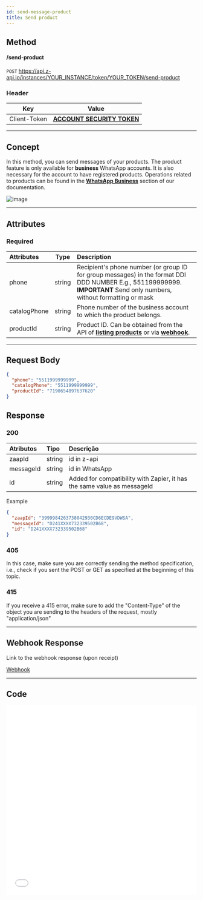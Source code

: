 ```yaml
---
id: send-message-product
title: Send product
---
```


## Method

#### /send-product

`POST` https://api.z-api.io/instances/YOUR_INSTANCE/token/YOUR_TOKEN/send-product

### Header

|      Key       |            Value            |
| :------------: |     :-----------------:     |
|  Client-Token  | **[ACCOUNT SECURITY TOKEN](../security/client-token)** |
---

## Concept

In this method, you can send messages of your products. The product feature is only available for **business** WhatsApp accounts. It is also necessary for the account to have registered products. Operations related to products can be found in the **[WhatsApp Business](../business/get-products.md)** section of our documentation.

![image](../../../../../img/product-message.jpeg)

---

## Attributes

### Required

| Attributes | Type   | Description |
| :------   | :----: | :------   |
| phone     | string | Recipient's phone number (or group ID for group messages) in the format DDI DDD NUMBER E.g., 551199999999. **IMPORTANT** Send only numbers, without formatting or mask |
| catalogPhone   | string | Phone number of the business account to which the product belongs. |
| productId   | string | Product ID. Can be obtained from the API of **[listing products](../business/get-products.md)** or via **[webhook](../webhooks/on-message-received#product-return-example)**. |

---

## Request Body

```json
{
  "phone": "5511999999999",
  "catalogPhone": "5511999999999",
  "productId": "7190654897637620"
}
```

## Response

### 200

| Atributos | Tipo   | Descrição      |
| :-------- | :----- | :------------- |
| zaapId    | string | id in z-api    |
| messageId | string | id in WhatsApp |
| id        | string | Added for compatibility with Zapier, it has the same value as messageId |


Example

```json
{
  "zaapId": "3999984263738042930CD6ECDE9VDWSA",
  "messageId": "D241XXXX732339502B68",
  "id": "D241XXXX732339502B68"
}
```

### 405

In this case, make sure you are correctly sending the method specification, i.e., check if you sent the POST or GET as specified at the beginning of this topic.

### 415

If you receive a 415 error, make sure to add the "Content-Type" of the object you are sending to the headers of the request, mostly "application/json"

---

## Webhook Response

Link to the webhook response (upon receipt)

[Webhook](../webhooks/on-message-received#product-return-example)

---

## Code

<iframe src="//api.apiembed.com/?source=https://raw.githubusercontent.com/Z-API/z-api-docs/main/json-examples/send-product.json&targets=all" frameborder="0" scrolling="no" width="100%" height="500px" seamless></iframe>
